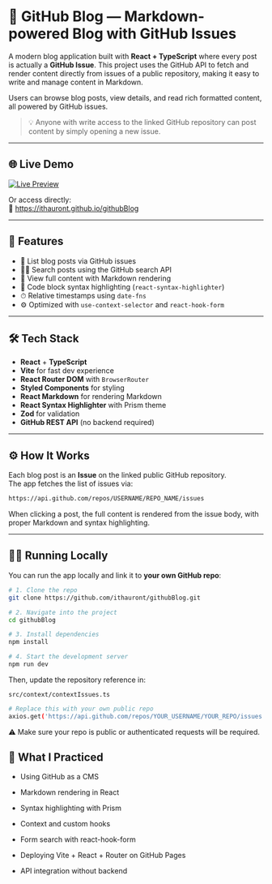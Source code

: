 # 📝 GitHub Blog — Markdown-powered Blog with GitHub Issues

A modern blog application built with **React + TypeScript** where every post is actually a **GitHub Issue**. This project uses the GitHub API to fetch and render content directly from issues of a public repository, making it easy to write and manage content in Markdown.

Users can browse blog posts, view details, and read rich formatted content, all powered by GitHub issues.

> 💡 Anyone with write access to the linked GitHub repository can post content by simply opening a new issue.

---

## 🌐 Live Demo

[![Live Preview](https://img.shields.io/badge/Live%20Preview-Click%20Here-blue?style=for-the-badge)](https://ithauront.github.io/githubBlog)

Or access directly:  
🔗 https://ithauront.github.io/githubBlog

---

## 🚀 Features

- 📄 List blog posts via GitHub issues
- 🕵️‍♀️ Search posts using the GitHub search API
- 🧾 View full content with Markdown rendering
- 🧠 Code block syntax highlighting (`react-syntax-highlighter`)
- ⏱ Relative timestamps using `date-fns`
- ⚙️ Optimized with `use-context-selector` and `react-hook-form`

---

## 🛠️ Tech Stack

- **React** + **TypeScript**
- **Vite** for fast dev experience
- **React Router DOM** with `BrowserRouter`
- **Styled Components** for styling
- **React Markdown** for rendering Markdown
- **React Syntax Highlighter** with Prism theme
- **Zod** for validation
- **GitHub REST API** (no backend required)

---

## ⚙️ How It Works

Each blog post is an **Issue** on the linked public GitHub repository.  
The app fetches the list of issues via:
```bash
https://api.github.com/repos/USERNAME/REPO_NAME/issues
```

When clicking a post, the full content is rendered from the issue body, with proper Markdown and syntax highlighting.

---

## 👨‍💻 Running Locally

You can run the app locally and link it to **your own GitHub repo**:

```bash
# 1. Clone the repo
git clone https://github.com/ithauront/githubBlog.git

# 2. Navigate into the project
cd githubBlog

# 3. Install dependencies
npm install

# 4. Start the development server
npm run dev
```
Then, update the repository reference in:

``` src/context/contextIssues.ts ```


```bash
# Replace this with your own public repo
axios.get('https://api.github.com/repos/YOUR_USERNAME/YOUR_REPO/issues')
```
⚠️ Make sure your repo is public or authenticated requests will be required.

## 🧠 What I Practiced

  * Using GitHub as a CMS

  * Markdown rendering in React

  * Syntax highlighting with Prism

  * Context and custom hooks

  * Form search with react-hook-form

  * Deploying Vite + React + Router on GitHub Pages

  * API integration without backend
